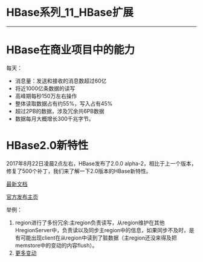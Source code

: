 # HBase系列_11_HBase扩展

---

# HBase在商业项目中的能力

每天：

+   消息量：发送和接收的消息数超过60亿
+   将近1000亿条数据的读写
+   高峰期每秒150万左右操作
+   整体读取数据占有约55%，写入占有45%
+   超过2PB的数据，涉及冗余共6PB数据
+   数据每月大概增长300千兆字节。

# HBase2.0新特性
2017年8月22日凌晨2点左右，HBase发布了2.0.0 alpha-2，相比于上一个版本，修复了500个补丁，我们来了解一下2.0版本的HBase新特性。

[最新文档](http://hbase.apache.org/book.html#ttl)

[官方发布主页](http://mail-archives.apache.org/mod_mbox/www-announce/201708.mbox/<CADcMMgFzmX0xYYso-UAYbU7V8z-Obk1J4pxzbGkRzbP5Hps+iA@mail.gmail.com)

举例：

1.  region进行了多份冗余:主region负责读写，从region维护在其他HregionServer中，负责读以及同步主region中的信息，如果同步不及时，是有可能出现client在从region中读到了脏数据（主region还没来得及把memstore中的变动的内容flush）。
2.  [更多变动](https://issues.apache.org/jira/secure/ReleaseNote.jspa?version=12340859&styleName=&projectId=12310753&Create=Create&atl_token=A5KQ-2QAV-T4JA-FDED%7Ce6f233490acdf4785b697d4b457f7adb0a72b69f%7Clout)